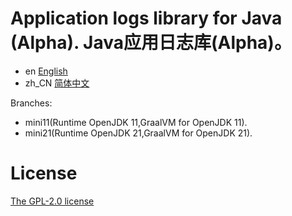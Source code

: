 # Application logs library for Java (Alpha). Java应用日志库(Alpha)。

- en [English](README_en.md)
- zh_CN [简体中文](README_cn.md)

Branches:

- mini11(Runtime OpenJDK 11,GraalVM for OpenJDK 11).
- mini21(Runtime OpenJDK 21,GraalVM for OpenJDK 21).

# License

[The GPL-2.0 license](LICENSE.txt)